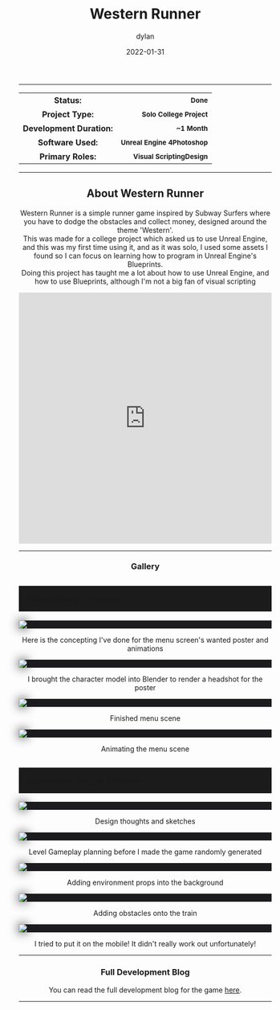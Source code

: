 ﻿---
layout: post
title:  "Western Runner"
type: "Game Development Blog"
color: "background-color: seagreen"
summary: "Western Runner is a simple runner game inspired by Subway Surfers where you have to dodge the obstacles and collect money, designed around the theme 'Western'"
author: dylan
date: '2022-01-31'
category: ['game-development', 'solo', 'unreal-engine']
thumbnail: /assets/img/posts/WesternRunner/cover.png
keywords: endless-runner, casual, western
permalink: /blog/western-runner/
usemathjax: true
published: false
---


<hr>
<!--- ------------------ -->
<!--- Status of the game -->
<!--- ------------------ -->
<div class="table-mobile">
    <table>
        <tr>
            <th style="border: 0px !important">Status:</th>
            <th style="text-align:right; border: 0px !important"><small class="btn btn-col status-button">Done</small></th>
        </tr>
        <tr>
            <th style="border: 0px !important">Project Type:</th> 
            <th style="text-align:right; border: 0px !important"><small class="btn btn-col status-button">Solo College Project</small></th>
        </tr>
        <tr>
            <th style="border: 0px !important">Development Duration:</th>
            <th style="text-align:right; border: 0px !important"><small class="btn btn-col status-button">~1 Month</small></th>
        </tr>
        <tr>
            <th style="border: 0px !important">Software Used:</th>
            <th style="text-align:right; border: 0px !important"><small class="btn btn-col status-button">Unreal Engine 4</small><small class="btn btn-col status-button">Photoshop</small></th>
        </tr>
        <tr>
            <th style="border: 0px !important">Primary Roles:</th>
            <th style="text-align:right; border: 0px !important"><small class="btn btn-col status-button">Visual Scripting</small><small class="btn btn-col status-button">Design</small></th>
        </tr>
    </table>
</div>

<hr>
<!--- ---------------------------- -->
<!--- Main description of the game -->
<!--- ---------------------------- -->
<div class = "card">
    <h2 style="text-align: center;">About Western Runner</h2>
    <p style="text-align: center;">Western Runner is a simple runner game inspired by Subway Surfers where you have to dodge the obstacles and collect money, designed around the theme 'Western'.<br />This was made for a college project which asked us to use Unreal Engine, and this was my first time using it, and as it was solo, I used some assets I found so I can focus on learning how to program in Unreal Engine's Blueprints.<br />Doing this project has taught me a lot about how to use Unreal Engine, and how to use Blueprints, although I'm not a big fan of visual scripting</p>
</div>

<!--- ------------------------------------ -->
<!--- Embed or Youtube Footage of the game -->
<!--- ------------------------------------ -->
<div class="video-container" style="padding-top: 0px !important">
    <iframe src="https://www.youtube.com/embed/im5OsADfwlc?controls=0" width="100%" height="500" frameborder="0"></iframe>
</div>

<hr>
<!--- ------------------------------------ -->
<!--- Gallery and screenshots for the game -->
<!--- ------------------------------------ -->
<h3 style="text-align:center; margin-top: 20px; margin-bottom: 20px">Gallery</h3>
<div class="panel-heading active" role="tab" id="headingOne">
    <h2 class="panel-title" style="word-wrap: normal; padding: 15px; background-color: #1b1b1b">
    <a role="button" data-toggle="collapse" data-parent="#accordion" href="#collapseMenDes" aria-expanded="true" aria-controls="collapseMenDes" style="font-size: 18px; padding: 0px !important">
        Menu Design Process
    </a>
    </h2>                                
</div>
<div id="collapseMenDes" class="panel-collapse collapse" role="tabpanel" aria-labelledby="headingOne">
    <div class="panel-body">
        <div class = "widcard" style="background-color: #1c1c1e; margin-bottom: 0px !important">
            <img src="/assets/img/posts/WesternRunner/designsketches.png" style="max-width: -webkit-fill-available; box-shadow: 0px 0px 20px #202022;">            
        </div>
        <p style="text-align:center;">Here is the concepting I've done for the menu screen's wanted poster and animations</p>
        <div class = "widcard" style="background-color: #1c1c1e; margin-bottom: 0px !important">
            <img src="/assets/img/posts/WesternRunner/coverdesign.png" style="max-width: -webkit-fill-available; box-shadow: 0px 0px 20px #202022;">            
        </div>
        <p style="text-align:center;">I brought the character model into Blender to render a headshot for the poster</p>
        <div class = "widcard" style="background-color: #1c1c1e; margin-bottom: 0px !important">
            <img src="/assets/img/posts/WesternRunner/design5.png" style="max-width: -webkit-fill-available; box-shadow: 0px 0px 20px #202022;">            
        </div>
        <p style="text-align:center;">Finished menu scene</p>
        <div class = "widcard" style="background-color: #1c1c1e; margin-bottom: 0px !important">
            <img src="/assets/img/posts/WesternRunner/animation.gif" style="max-width: -webkit-fill-available; box-shadow: 0px 0px 20px #202022;">            
        </div>
        <p style="text-align:center;">Animating the menu scene</p>
    </div>
</div>
<div class="panel-heading active" role="tab" id="headingOne">
    <h2 class="panel-title" style="word-wrap: normal; padding: 15px; background-color: #1b1b1b">
    <a role="button" data-toggle="collapse" data-parent="#accordion" href="#collapseGameDes" aria-expanded="true" aria-controls="collapseGameDes" style="font-size: 18px; padding: 0px !important">
        Gameplay Design Process
    </a>
    </h2>                                
</div>
<div id="collapseGameDes" class="panel-collapse collapse" role="tabpanel" aria-labelledby="headingOne">
    <div class="panel-body">
        <div class = "widcard" style="background-color: #1c1c1e; margin-bottom: 0px !important">
            <img src="/assets/img/posts/WesternRunner/design1.jpg" style="max-width: -webkit-fill-available; box-shadow: 0px 0px 20px #202022;">            
        </div>
        <p style="text-align:center;">Design thoughts and sketches</p>
        <div class = "widcard" style="background-color: #1c1c1e; margin-bottom: 0px !important">
            <img src="/assets/img/posts/WesternRunner/design6.jpg" style="max-width: -webkit-fill-available; box-shadow: 0px 0px 20px #202022;">            
        </div>
        <p style="text-align:center;">Level Gameplay planning before I made the game randomly generated</p>
        <div class = "widcard" style="background-color: #1c1c1e; margin-bottom: 0px !important">
            <img src="/assets/img/posts/WesternRunner/run.gif" style="max-width: -webkit-fill-available; box-shadow: 0px 0px 20px #202022;">            
        </div>
        <p style="text-align:center;">Adding environment props into the background</p>
        <div class = "widcard" style="background-color: #1c1c1e; margin-bottom: 0px !important">
            <img src="/assets/img/posts/WesternRunner/run2.gif" style="max-width: -webkit-fill-available; box-shadow: 0px 0px 20px #202022;">            
        </div>
        <p style="text-align:center;">Adding obstacles onto the train</p>
        <div class = "widcard" style="background-color: #1c1c1e; margin-bottom: 0px !important">
            <img src="/assets/img/posts/WesternRunner/mobile.gif" style="max-width: -webkit-fill-available; box-shadow: 0px 0px 20px #202022;">            
        </div>
        <p style="text-align:center;">I tried to put it on the mobile! It didn't really work out unfortunately!</p>
    </div>
</div>

<hr>

<h3 style="text-align:center">Full Development Blog</h3>
<p style="text-align:center">You can read the full development blog for the game <a class = "a-text" href="https://portfolioamyelliott.wordpress.com/western-runner/" target="_blank">here</a>.</p> 

<hr>

